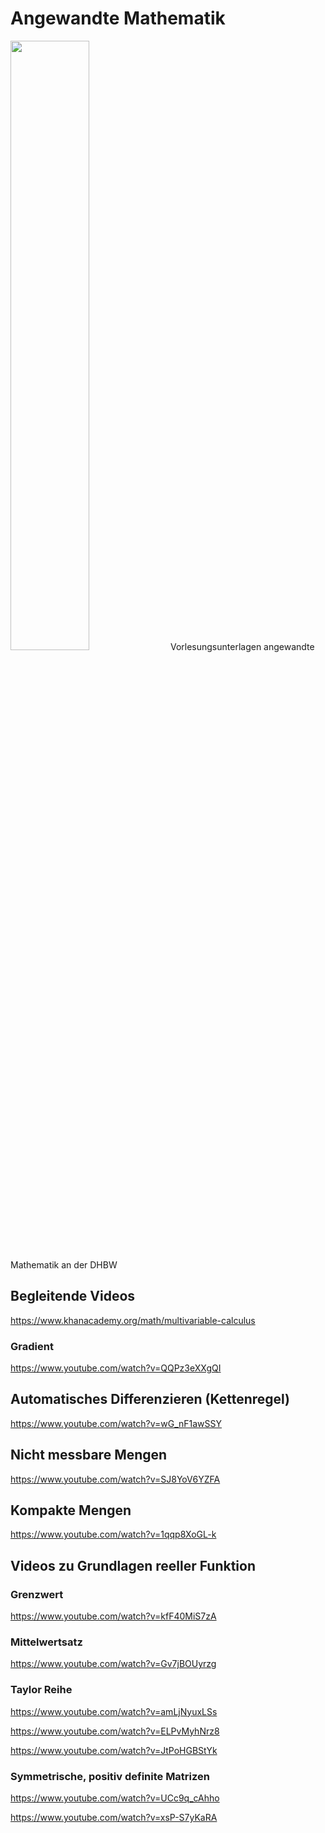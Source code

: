 # Angewandte Mathematik
<img src="https://raw.githubusercontent.com/studio-fluffy/angewandte_mathematik/main/Skript/images/cover.png" width=50% >
Vorlesungsunterlagen angewandte Mathematik an der DHBW

## Begleitende Videos
https://www.khanacademy.org/math/multivariable-calculus

### Gradient
https://www.youtube.com/watch?v=QQPz3eXXgQI

## Automatisches Differenzieren (Kettenregel)
https://www.youtube.com/watch?v=wG_nF1awSSY

## Nicht messbare Mengen
https://www.youtube.com/watch?v=SJ8YoV6YZFA

## Kompakte Mengen
https://www.youtube.com/watch?v=1qqp8XoGL-k

## Videos zu Grundlagen reeller Funktion

### Grenzwert
https://www.youtube.com/watch?v=kfF40MiS7zA

### Mittelwertsatz
https://www.youtube.com/watch?v=Gv7jBOUyrzg

### Taylor Reihe
https://www.youtube.com/watch?v=amLjNyuxLSs

https://www.youtube.com/watch?v=ELPvMyhNrz8

https://www.youtube.com/watch?v=JtPoHGBStYk

### Symmetrische, positiv definite Matrizen
https://www.youtube.com/watch?v=UCc9q_cAhho

https://www.youtube.com/watch?v=xsP-S7yKaRA

